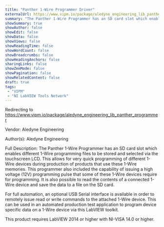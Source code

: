 ```yaml
---
title: "Panther 1-Wire Programmer Driver"
externalUrl: https://www.vipm.io/package/aledyne_engineering_lib_panther_programmer
summary: "The Panther 1-Wire Programmer has an SD card slot which enables different 1-Wire programming files to be stored and selected via the touchscreen LCD."
showSummary: true
showAuthor: false
showEdit: false
showData: false
showViews: false
showReadingTime: false
showWordCount: false
showBreadcrumbs: false
showHeadingAnchors: false
sharingLinks: false
showZenMode: false
showPagination: false
showRelatedContent: false
draft: true
tags:
 - "VIPM"
 - "NI LabVIEW Tools Network"
---
```


Redirecting to https://www.vipm.io/package/aledyne_engineering_lib_panther_programmer

Vendor: Aledyne Engineering

Author(s): Aledyne Engineering
 
Full Description:
The Panther 1-Wire Programmer has an SD card slot which enables different 1-Wire programming files to be stored and selected via the touchscreen LCD.  This allows for very quick programming of different 1-Wire devices during production of products that use these 1-Wire memories.  This programmer also included the capability of issuing a high voltage (12V) programming pulse that some of these 1-Wire devices require for programming.  It is also possible to read the contents of a connected 1-Wire device and save the data to a file on the SD card.

For full automation, an optional USB Serial interface is available in order to remotely issue read or write commands to the attached 1-Wire device.  This can be used in an automated production test application to program device specific data on a 1-Wire device via this LabVIEW toolkit.

This product requires LabVIEW 2014 or higher with NI-VISA 14.0 or higher.